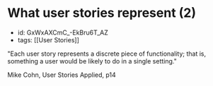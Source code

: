 # What user stories represent (2)
* id: GxWxAXCmC_-EkBru6T_AZ
* tags: [[User Stories]]

"Each user story represents a discrete piece of functionality; that is, something a user would be likely to do in a single setting."

Mike Cohn, User Stories Applied, p14